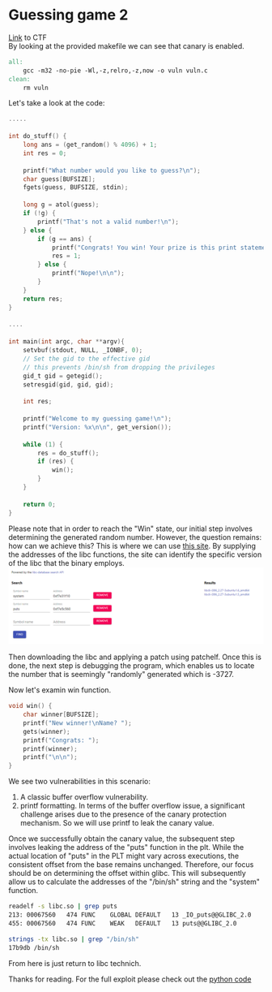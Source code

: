 # Guessing game 2
[Link](https://play.picoctf.org/practice/challenge/89?category=6&page=3) to CTF  
By looking at the provided makefile we can see that canary is enabled.
```Makefile
all:
	gcc -m32 -no-pie -Wl,-z,relro,-z,now -o vuln vuln.c
clean:
	rm vuln
```
Let's take a look at the code:
```C
.....

int do_stuff() {
	long ans = (get_random() % 4096) + 1;
	int res = 0;
	
	printf("What number would you like to guess?\n");
	char guess[BUFSIZE];
	fgets(guess, BUFSIZE, stdin);
	
	long g = atol(guess);
	if (!g) {
		printf("That's not a valid number!\n");
	} else {
		if (g == ans) {
			printf("Congrats! You win! Your prize is this print statement!\n\n");
			res = 1;
		} else {
			printf("Nope!\n\n");
		}
	}
	return res;
}

....

int main(int argc, char **argv){
	setvbuf(stdout, NULL, _IONBF, 0);
	// Set the gid to the effective gid
	// this prevents /bin/sh from dropping the privileges
	gid_t gid = getegid();
	setresgid(gid, gid, gid);
	
	int res;
	
	printf("Welcome to my guessing game!\n");
	printf("Version: %x\n\n", get_version());
	
	while (1) {
		res = do_stuff();
		if (res) {
			win();
		}
	}
	
	return 0;
}
```
Please note that in order to reach the "Win" state, our initial step involves determining the generated random number. However, the question remains: how can we achieve this? This is where we can use [this site](https://libc.rip/). By supplying the addresses of the libc functions, the site can identify the specific version of the libc that the binary employs.
![Alt text](image.png)

Then downloading the libc and applying a patch using patchelf. Once this is done, the next step is debugging the program, which enables us to locate the number that is seemingly "randomly" generated which is -3727.

Now let's examin win function.
```C
void win() {
	char winner[BUFSIZE];
	printf("New winner!\nName? ");
	gets(winner);
	printf("Congrats: ");
	printf(winner);
	printf("\n\n");
}
```
We see two vulnerabilities in this scenario:

1. A classic buffer overflow vulnerability.
2. printf formatting.
In terms of the buffer overflow issue, a significant challenge arises due to the presence of the canary protection mechanism. So we will use printf to leak the canary value.

Once we successfully obtain the canary value, the subsequent step involves leaking the address of the "puts" function in the plt. While the actual location of "puts" in the PLT might vary across executions, the consistent offset from the base remains unchanged. Therefore, our focus should be on determining the offset within glibc. This will subsequently allow us to calculate the addresses of the "/bin/sh" string and the "system" function.

```bash
readelf -s libc.so | grep puts
213: 00067560   474 FUNC    GLOBAL DEFAULT   13 _IO_puts@@GLIBC_2.0
455: 00067560   474 FUNC    WEAK   DEFAULT   13 puts@@GLIBC_2.0
```
```bash
strings -tx libc.so | grep "/bin/sh"
17b9db /bin/sh
```
From here is just return to libc technich.

Thanks for reading. For the full exploit please check out the [python code](./e.py)

